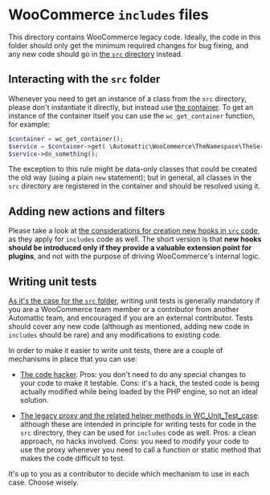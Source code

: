 # WooCommerce `includes` files

This directory contains WooCommerce legacy code. Ideally, the code in this folder should only get the minimum required changes for bug fixing, and any new code should go in [the `src` directory](https://github.com/woocommerce/woocommerce/tree/trunk/src/README.md) instead.


## Interacting with the `src` folder

Whenever you need to get an instance of a class from the `src` directory, please don't instantiate it directly, but instead use [the container](https://github.com/woocommerce/woocommerce/tree/trunk/src/README.md#the-container). To get an instance of the container itself you can use the `wc_get_container` function, for example:

```php
$container = wc_get_container();
$service = $container->get( \Automattic\WooCommerce\TheNamespace\TheService::class );
$service->do_something();
```
The exception to this rule might be data-only classes that could be created the old way (using a plain `new` statement); but in general, all classes in the `src` directory are registered in the container and should be resolved using it.


## Adding new actions and filters

Please take a look at [the considerations for creation new hooks in `src` code](https://github.com/woocommerce/woocommerce/tree/trunk/src/README.md#defining-new-actions-and-filters), as they apply for `includes` code as well. The short version is that **new hooks should be introduced only if they provide a valuable extension point for plugins**, and not with the purpose of driving WooCommerce's internal logic.


## Writing unit tests

[As it's the case for the `src` folder](https://github.com/woocommerce/woocommerce/tree/trunk/src/README.md#writing-unit-tests), writing unit tests is generally mandatory if you are a WooCommerce team member or a contributor from another Automattic team, and encouraged if you are an external contributor. Tests should cover any new code (although as mentioned, adding new code in `includes` should be rare) and any modifications to existing code.

In order to make it easier to write unit tests, there are a couple of mechanisms in place that you can use:

* [The code hacker](https://github.com/woocommerce/woocommerce/blob/trunk/tests/Tools/CodeHacking/README.md). Pros: you don't need to do any special changes to your code to make it testable. Cons: it's a hack, the tested code is being actually modified while being loaded by the PHP engine, so not an ideal solution.

* [The legacy proxy and the related helper methods in WC_Unit_Test_case](https://github.com/woocommerce/woocommerce/tree/trunk/src/README.md#interacting-with-legacy-code): although these are intended in principle for writing tests for code in the `src` directory, they can be used for `includes` code as well. Pros: a clean approach, no hacks involved. Cons: you need to modify your code to use the proxy whenever you need to call a function or static method that makes the code difficult to test.

It's up to you as a contributor to decide which mechanism to use in each case. Choose wisely.

